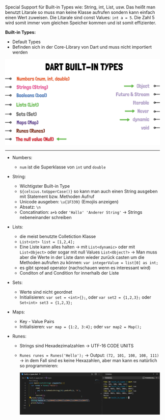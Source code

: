 Special Support für Built-in Types wie: String, int, List, usw. Das heißt man benutzt Litarale so muss man keine Klasse aufrufen sondern kann einfach einen Wert zuweisen. Die Litarale sind const Values: `int a = 5`. Die Zahl 5 wird somit immer vom gleichen Speicher kommen und ist somit effizienter.

**Built-in Types:**

* Default Types
* Befinden sich in der Core-Library von Dart und muss nicht importiert werden

![image-20240515220430675](assets/image-20240515220430675.png)

---

* Numbers:
  * `num` ist die Superklasse von `int` und `double`
  
* String: 
  * Wichtigster Built-in Type
  * `${celsius.toUpperCase()}` so kann man auch einen String ausgeben mit Statement bzw. Methoden Aufruf
  * Unicode ausgeben: `\u{1F339}` (Emojiis anzeigen)
  * Absatz: `\n`
  * Concatination: `a+b` oder `'Hallo' 'Anderer String'` -> Strings nebeneinander schreiben 
  
* Lists:
  * die meist benutzte Colletiction Klasse
  * `List<int> list = [1,2,4];`
  * Eine Liste kann alles halten -> mit `List<dynamic>` oder mit `List<Object>` oder sogar mit null Values `List<Object?>` -> Man muss aber die Werte in der Liste dann wieder zurück casten um die Methoden aufrufen zu können: `var integerValue = list[0] as int;` 
  * es gibt spread operator (nachschauen wenn es interessant wird)
  * Conditon of and Condition for innerhalb der Liste
  
* Sets:

  * Werte sind nicht geordnet
  * Initialisieren: `var set = <int>{};`, oder `var set2 = {1,2,3};` oder `Set<int> set3 = {1,2,3};`

* Maps:

  * Key - Value Pairs
  * Initialisieren: `var map = {1:2, 3:4};` oder `var map2 = Map();`

* Runes:

  * Strings sind Hexadezimalzahlen -> UTF-16 CODE UNITS

  * `Runes runes = Runes('Hello');` -> Output: `(72, 101, 108, 108, 111)` -> in dem Fall sind es keine Hexazahlen, aber man kann es natürlich so programmieren: 

    ![image-20240516204036945](assets/image-20240516204036945.png)





